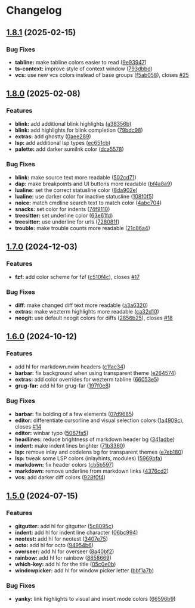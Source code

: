 # Changelog

## [1.8.1](https://github.com/thesimonho/kanagawa-paper.nvim/compare/v1.8.0...v1.8.1) (2025-02-15)


### Bug Fixes

* **tabline:** make tabline colors easier to read ([9e93947](https://github.com/thesimonho/kanagawa-paper.nvim/commit/9e93947b4fc7bec733e8beaa6f2f18b55050aaac))
* **ts-context:** improve style of context window ([793dbbd](https://github.com/thesimonho/kanagawa-paper.nvim/commit/793dbbd14c48642a4ae2a8a7b56961f0b0091f15))
* **vcs:** use new vcs colors instead of base groups ([f5ab058](https://github.com/thesimonho/kanagawa-paper.nvim/commit/f5ab058de5b9b7020a10cf4646c48f29131ae4e4)), closes [#25](https://github.com/thesimonho/kanagawa-paper.nvim/issues/25)

## [1.8.0](https://github.com/thesimonho/kanagawa-paper.nvim/compare/v1.7.0...v1.8.0) (2025-02-08)


### Features

* **blink:** add additional blink highlights ([a38356b](https://github.com/thesimonho/kanagawa-paper.nvim/commit/a38356b6520fadd710116352e9e98406c9e171c1))
* **blink:** add highlights for blink completion ([79bdc98](https://github.com/thesimonho/kanagawa-paper.nvim/commit/79bdc98ffdadaf5a9536a6fa108d3fcb235228ed))
* **extras:** add ghostty ([0aee289](https://github.com/thesimonho/kanagawa-paper.nvim/commit/0aee2893f0178fb7078b4c6e51fd780d64b046d4))
* **lsp:** add additional lsp types ([ec651cb](https://github.com/thesimonho/kanagawa-paper.nvim/commit/ec651cb118a2e5671b1f148a9e432f09e7bda7c3))
* **palette:** add darker sumiInk color ([dca5578](https://github.com/thesimonho/kanagawa-paper.nvim/commit/dca55783f2e4b847ba064370c61d877fd0a62cde))


### Bug Fixes

* **blink:** make source text more readable ([502cd71](https://github.com/thesimonho/kanagawa-paper.nvim/commit/502cd718eec01bb9fd6cbbd12bc6508f07ce1312))
* **dap:** make breakpoints and UI buttons more readable ([bf4a8a9](https://github.com/thesimonho/kanagawa-paper.nvim/commit/bf4a8a986cbc8f5c193adb2ed0cd2970f672040f))
* **lualine:** set the correct statusline color ([8da902e](https://github.com/thesimonho/kanagawa-paper.nvim/commit/8da902efd40818ec96d6881597efb60222a1c469))
* **lualine:** use darker color for inactive statusline ([108f0f5](https://github.com/thesimonho/kanagawa-paper.nvim/commit/108f0f52539a8c068796f277d1219f3d89a80960))
* **noice:** match cmdline search text to match color ([4abc704](https://github.com/thesimonho/kanagawa-paper.nvim/commit/4abc704f0f1ab68c8e10e5169ea7c4676b3adadf))
* **snacks:** set color for indents ([74f9110](https://github.com/thesimonho/kanagawa-paper.nvim/commit/74f911042c9901d8556fa7a5093912126cb3db2a))
* **treesitter:** set underline color ([63e61fd](https://github.com/thesimonho/kanagawa-paper.nvim/commit/63e61fdc784dc5a13e2301a60d354a0ce58a0096))
* **treesitter:** use underline for urls ([728081f](https://github.com/thesimonho/kanagawa-paper.nvim/commit/728081fe096c645a937a7784e6cbf73ec1b97d83))
* **trouble:** make trouble counts more readable ([21c86a4](https://github.com/thesimonho/kanagawa-paper.nvim/commit/21c86a44e7294526d4f65394c997b5c60280ea73))

## [1.7.0](https://github.com/sho-87/kanagawa-paper.nvim/compare/v1.6.0...v1.7.0) (2024-12-03)


### Features

* **fzf:** add color scheme for fzf ([c510f4c](https://github.com/sho-87/kanagawa-paper.nvim/commit/c510f4c6461f00753ff0c03e68e368eb6ba217e1)), closes [#17](https://github.com/sho-87/kanagawa-paper.nvim/issues/17)


### Bug Fixes

* **diff:** make changed diff text more readable ([a3a6320](https://github.com/sho-87/kanagawa-paper.nvim/commit/a3a6320997a022b3546f62335b6442853fc76191))
* **extras:** make wezterm highlights more readable ([ca32d10](https://github.com/sho-87/kanagawa-paper.nvim/commit/ca32d10d59d73f5fee728b9e03bb88e966e5ca18))
* **neogit:** use default neogit colors for diffs ([2856b25](https://github.com/sho-87/kanagawa-paper.nvim/commit/2856b250977c3c7a30f10019a82328f660a7f730)), closes [#18](https://github.com/sho-87/kanagawa-paper.nvim/issues/18)

## [1.6.0](https://github.com/sho-87/kanagawa-paper.nvim/compare/v1.5.0...v1.6.0) (2024-10-12)


### Features

* add hl for markdown.nvim headers ([c1fac34](https://github.com/sho-87/kanagawa-paper.nvim/commit/c1fac349097dab206f1bf8481976bdb89bba995c))
* **barbar:** fix background when using transparent theme ([e264574](https://github.com/sho-87/kanagawa-paper.nvim/commit/e2645741fd9f6ec7da149135e181a70bc3725ad6))
* **extras:** add color overrides for wezterm tabline ([66053e5](https://github.com/sho-87/kanagawa-paper.nvim/commit/66053e59a7e28cb9e8df542c41f588acebec223e))
* **grug-far:** add hl for grug-far ([197f0e8](https://github.com/sho-87/kanagawa-paper.nvim/commit/197f0e83876997be12aaedf20d7c608c3a469daa))


### Bug Fixes

* **barbar:** fix bolding of a few elements ([07d9685](https://github.com/sho-87/kanagawa-paper.nvim/commit/07d9685e9e1724bb30d543959c8ccf2432e4f2bc))
* **editor:** differentiate cursorline and visual selection colors ([1a4909c](https://github.com/sho-87/kanagawa-paper.nvim/commit/1a4909caf86013280226a8391391e44ff3fe35e4)), closes [#14](https://github.com/sho-87/kanagawa-paper.nvim/issues/14)
* **editor:** winbar typo ([5067fa5](https://github.com/sho-87/kanagawa-paper.nvim/commit/5067fa5a27c57bfee29cb2c4099933da3bb12707))
* **headlines:** reduce brightness of markdown header bg ([341adbe](https://github.com/sho-87/kanagawa-paper.nvim/commit/341adbef7b9ca09a3290fa855932ef8594c931bb))
* **indent:** make indent lines brighter ([71b3360](https://github.com/sho-87/kanagawa-paper.nvim/commit/71b33609ec2b782921c763054a37472b507c1e43))
* **lsp:** remove inlay and codelens bg for transparent themes ([e7eb180](https://github.com/sho-87/kanagawa-paper.nvim/commit/e7eb180bfd776fe41dba613fe19fbc6ff7229484))
* **lsp:** tweak some LSP colors (inlayhints, modules) ([5969bfa](https://github.com/sho-87/kanagawa-paper.nvim/commit/5969bfa1b0e464ddc87f4f1b788b89103245a7cb))
* **markdown:** fix header colors ([cb5b597](https://github.com/sho-87/kanagawa-paper.nvim/commit/cb5b5978654651d37d22066c9b59d2a38489bc36))
* **markdown:** remove underline from markdown links ([4376cd2](https://github.com/sho-87/kanagawa-paper.nvim/commit/4376cd26f43b5b8ddf58f25b3908347b34754e09))
* **vcs:** add darker diff colors ([928f0f4](https://github.com/sho-87/kanagawa-paper.nvim/commit/928f0f4f28475111d0b507c27b243744648bac1f))

## [1.5.0](https://github.com/sho-87/kanagawa-paper.nvim/compare/v1.4.1...v1.5.0) (2024-07-15)


### Features

* **gitgutter:** add hl for gitgutter ([5c8095c](https://github.com/sho-87/kanagawa-paper.nvim/commit/5c8095c1fba5f133810e70926ede58620474c879))
* **indent:** add hl for indent line character ([06bc994](https://github.com/sho-87/kanagawa-paper.nvim/commit/06bc994416ea2a503a3a171f2fff929f9b12c623))
* **neotest:** add hl for neotest ([3407e75](https://github.com/sho-87/kanagawa-paper.nvim/commit/3407e75ab67131dcd0045a9a3854e429de9fff19))
* **octo:** add hl for octo ([94954b6](https://github.com/sho-87/kanagawa-paper.nvim/commit/94954b6e6771e381ba85a8f21597eaa8d6403d8e))
* **overseer:** add hl for overseer ([8a40bf2](https://github.com/sho-87/kanagawa-paper.nvim/commit/8a40bf2cb9d81af1c036de378beb04417280e3e2))
* **rainbow:** add hl for rainbow ([8858669](https://github.com/sho-87/kanagawa-paper.nvim/commit/8858669f93a9b66c44d5734e0b7283bfa747cc0a))
* **which-key:** add hl for the title ([05c0e0b](https://github.com/sho-87/kanagawa-paper.nvim/commit/05c0e0b02d75254dc7ccadb06caff48ae6b67177))
* **windowpicker:** add hl for window picker letter ([bbf1a7b](https://github.com/sho-87/kanagawa-paper.nvim/commit/bbf1a7b1d3a0b7eb61d69c371401e59062f31f55))


### Bug Fixes

* **yanky:** link highlights to visual and insert mode colors ([66596b9](https://github.com/sho-87/kanagawa-paper.nvim/commit/66596b9260b17542e5f7eb6faf7b27f044970b77))
